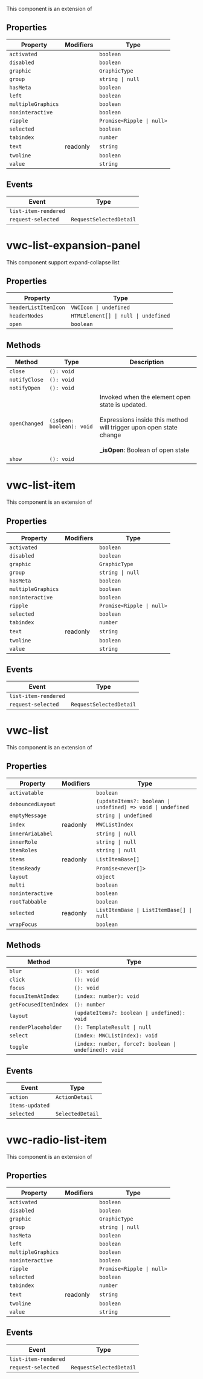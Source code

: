 This component is an extension of [<mwc-check-list-item>](https://github.com/material-components/material-components-web-components/tree/master/packages/list)

## Properties

| Property           | Modifiers | Type                      |
| ------------------ | --------- | ------------------------- |
| `activated`        |           | `boolean`                 |
| `disabled`         |           | `boolean`                 |
| `graphic`          |           | `GraphicType`             |
| `group`            |           | `string \| null`          |
| `hasMeta`          |           | `boolean`                 |
| `left`             |           | `boolean`                 |
| `multipleGraphics` |           | `boolean`                 |
| `noninteractive`   |           | `boolean`                 |
| `ripple`           |           | `Promise<Ripple \| null>` |
| `selected`         |           | `boolean`                 |
| `tabindex`         |           | `number`                  |
| `text`             | readonly  | `string`                  |
| `twoline`          |           | `boolean`                 |
| `value`            |           | `string`                  |

## Events

| Event                | Type                    |
| -------------------- | ----------------------- |
| `list-item-rendered` |                         |
| `request-selected`   | `RequestSelectedDetail` |

# vwc-list-expansion-panel

This component support expand-collapse list

## Properties

| Property             | Type                                 |
| -------------------- | ------------------------------------ |
| `headerListItemIcon` | `VWCIcon \| undefined`               |
| `headerNodes`        | `HTMLElement[] \| null \| undefined` |
| `open`               | `boolean`                            |

## Methods

| Method        | Type                      | Description                                                                                                                                                                  |
| ------------- | ------------------------- | ---------------------------------------------------------------------------------------------------------------------------------------------------------------------------- |
| `close`       | `(): void`                |                                                                                                                                                                              |
| `notifyClose` | `(): void`                |                                                                                                                                                                              |
| `notifyOpen`  | `(): void`                |                                                                                                                                                                              |
| `openChanged` | `(isOpen: boolean): void` | Invoked when the element open state is updated.<br /><br />Expressions inside this method will trigger upon open state change<br /><br />**\_isOpen**: Boolean of open state |
| `show`        | `(): void`                |                                                                                                                                                                              |

# vwc-list-item

This component is an extension of [<mwc-list-item>](https://github.com/material-components/material-components-web-components/tree/master/packages/list)

## Properties

| Property           | Modifiers | Type                      |
| ------------------ | --------- | ------------------------- |
| `activated`        |           | `boolean`                 |
| `disabled`         |           | `boolean`                 |
| `graphic`          |           | `GraphicType`             |
| `group`            |           | `string \| null`          |
| `hasMeta`          |           | `boolean`                 |
| `multipleGraphics` |           | `boolean`                 |
| `noninteractive`   |           | `boolean`                 |
| `ripple`           |           | `Promise<Ripple \| null>` |
| `selected`         |           | `boolean`                 |
| `tabindex`         |           | `number`                  |
| `text`             | readonly  | `string`                  |
| `twoline`          |           | `boolean`                 |
| `value`            |           | `string`                  |

## Events

| Event                | Type                    |
| -------------------- | ----------------------- |
| `list-item-rendered` |                         |
| `request-selected`   | `RequestSelectedDetail` |

# vwc-list

This component is an extension of [<mwc-list>](https://github.com/material-components/material-components-web-components/tree/master/packages/list)

## Properties

| Property          | Modifiers | Type                                                        |
| ----------------- | --------- | ----------------------------------------------------------- |
| `activatable`     |           | `boolean`                                                   |
| `debouncedLayout` |           | `(updateItems?: boolean \| undefined) => void \| undefined` |
| `emptyMessage`    |           | `string \| undefined`                                       |
| `index`           | readonly  | `MWCListIndex`                                              |
| `innerAriaLabel`  |           | `string \| null`                                            |
| `innerRole`       |           | `string \| null`                                            |
| `itemRoles`       |           | `string \| null`                                            |
| `items`           | readonly  | `ListItemBase[]`                                            |
| `itemsReady`      |           | `Promise<never[]>`                                          |
| `layout`          |           | `object`                                                    |
| `multi`           |           | `boolean`                                                   |
| `noninteractive`  |           | `boolean`                                                   |
| `rootTabbable`    |           | `boolean`                                                   |
| `selected`        | readonly  | `ListItemBase \| ListItemBase[] \| null`                    |
| `wrapFocus`       |           | `boolean`                                                   |

## Methods

| Method                | Type                                                  |
| --------------------- | ----------------------------------------------------- |
| `blur`                | `(): void`                                            |
| `click`               | `(): void`                                            |
| `focus`               | `(): void`                                            |
| `focusItemAtIndex`    | `(index: number): void`                               |
| `getFocusedItemIndex` | `(): number`                                          |
| `layout`              | `(updateItems?: boolean \| undefined): void`          |
| `renderPlaceholder`   | `(): TemplateResult \| null`                          |
| `select`              | `(index: MWCListIndex): void`                         |
| `toggle`              | `(index: number, force?: boolean \| undefined): void` |

## Events

| Event           | Type             |
| --------------- | ---------------- |
| `action`        | `ActionDetail`   |
| `items-updated` |                  |
| `selected`      | `SelectedDetail` |

# vwc-radio-list-item

This component is an extension of [<mwc-radio-list-item>](https://github.com/material-components/material-components-web-components/tree/master/packages/list)

## Properties

| Property           | Modifiers | Type                      |
| ------------------ | --------- | ------------------------- |
| `activated`        |           | `boolean`                 |
| `disabled`         |           | `boolean`                 |
| `graphic`          |           | `GraphicType`             |
| `group`            |           | `string \| null`          |
| `hasMeta`          |           | `boolean`                 |
| `left`             |           | `boolean`                 |
| `multipleGraphics` |           | `boolean`                 |
| `noninteractive`   |           | `boolean`                 |
| `ripple`           |           | `Promise<Ripple \| null>` |
| `selected`         |           | `boolean`                 |
| `tabindex`         |           | `number`                  |
| `text`             | readonly  | `string`                  |
| `twoline`          |           | `boolean`                 |
| `value`            |           | `string`                  |

## Events

| Event                | Type                    |
| -------------------- | ----------------------- |
| `list-item-rendered` |                         |
| `request-selected`   | `RequestSelectedDetail` |
